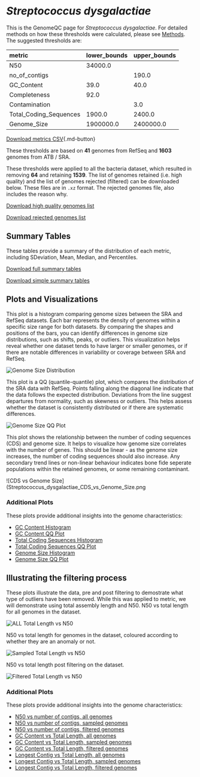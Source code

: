 # *Streptococcus dysgalactiae*

This is the GenomeQC page for *Streptococcus dysgalactiae*. For detailed methods on how these thresholds were calculated, please see [Methods](../../methods.md).
The suggested thresholds are: 

| metric                 | lower_bounds   | upper_bounds   |
|:-----------------------|:---------------|:---------------|
| N50                    | 34000.0        |                |
| no_of_contigs          |                | 190.0          |
| GC_Content             | 39.0           | 40.0           |
| Completeness           | 92.0           |                |
| Contamination          |                | 3.0            |
| Total_Coding_Sequences | 1900.0         | 2400.0         |
| Genome_Size            | 1900000.0      | 2400000.0      |

[Download metrics CSV](Streptococcus_dysgalactiae_metrics.csv){.md-button}


These thresholds are based on **41** genomes from RefSeq and **1603** genomes from ATB / SRA.

These thresholds were applied to all the bacteria dataset, which resulted in removing **64** and retaining **1539**.
The list of genomes retained (i.e. high quality) and the list of genomes rejected (filtered) can be downloaded below. These files are in `.xz` format. The rejected genomes file, also includes the reason why.

[Download high quality genomes list](Streptococcus_dysgalactiae_high_quality_genomes.csv.xz)


[Download rejected genomes list](Streptococcus_dysgalactiae_filtered_out_genomes.csv.xz)



## Summary Tables
These tables provide a summary of the distribution of each metric, including SDeviation, Mean, Median, and Percentiles.

[Download full summary tables](summary.csv)

[Download simple summary tables](selected_summary.csv)

## Plots and Visualizations

This plot is a histogram comparing genome sizes between the SRA and RefSeq datasets. Each bar represents the density of genomes within a specific size range for both datasets. By comparing the shapes and positions of the bars, you can identify differences in genome size distributions, such as shifts, peaks, or outliers. This visualization helps reveal whether one dataset tends to have larger or smaller genomes, or if there are notable differences in variability or coverage between SRA and RefSeq.

![Genome Size Distribution](Genome_Size_refseq_histogram_kde.png)

This plot is a QQ (quantile-quantile) plot, which compares the distribution of the SRA data with RefSeq. Points falling along the diagonal line indicate that the data follows the expected distribution. Deviations from the line suggest departures from normality, such as skewness or outliers. This helps assess whether the dataset is consistently distributed or if there are systematic differences.

![Genome Size QQ Plot](Genome_Size_refseq_qqplot.png)

This plot shows the relationship between the number of coding sequences (CDS) and genome size. It helps to visualize how genome size correlates with the number of genes. This should be linear - as the genome size increases, the number of coding sequences should also increase. Any secondary trend lines or non-linear behaviour indicates bone fide seperate populations within the retained genomes, or some remaining contaminant. 

![CDS vs Genome Size](Streptococcus_dysgalactiae_CDS_vs_Genome_Size.png

### Additional Plots

These plots provide additional insights into the genome characteristics:

- [GC Content Histogram](GC_Content_refseq_histogram_kde.png)
- [GC Content QQ Plot](GC_Content_refseq_qqplot.png)
- [Total Coding Sequences Histogram](Total_Coding_Sequences_refseq_histogram_kde.png)
- [Total Coding Sequences QQ Plot](Total_Coding_Sequences_refseq_qqplot.png)
- [Genome Size Histogram](Genome_Size_refseq_histogram_kde.png)
- [Genome Size QQ Plot](Genome_Size_refseq_qqplot.png)
## Illustrating the filtering process
These plots illustrate the data, pre and post filtering to demostrate what type of outliers have been removed. While this was applied to metric, we will demonstrate using total assembly length and N50.
N50 vs total length for all genomes in the dataset.

![ALL Total Length vs N50](Streptococcus_dysgalactiae_all_total_length_N50.png)

N50 vs total length for genomes in the dataset, coloured according to whether they are an anomaly or not.

![Sampled Total Length vs N50](Streptococcus_dysgalactiae_sample_total_length_N50.png)

N50 vs total length post filtering on the dataset.

![Filtered Total Length vs N50](Streptococcus_dysgalactiae_filt_total_length_N50.png)

### Additional Plots

These plots provide additional insights into the genome characteristics:

- [N50 vs number of contigs, all genomes](Streptococcus_dysgalactiae_all_N50_number.png)
- [N50 vs number of contigs, sampled genomes](Streptococcus_dysgalactiae_sample_N50_number.png)
- [N50 vs number of contigs, filtered genomes](Streptococcus_dysgalactiae_filt_N50_number.png)
- [GC Content vs Total Length, all genomes](Streptococcus_dysgalactiae_all_total_length_GC_Content.png)
- [GC Content vs Total Length, sampled genomes](Streptococcus_dysgalactiae_sample_total_length_GC_Content.png)
- [GC Content vs Total Length, filtered genomes](Streptococcus_dysgalactiae_filt_total_length_GC_Content.png)
- [Longest Contig vs Total Length, all genomes](Streptococcus_dysgalactiae_all_total_length_longest.png)
- [Longest Contig vs Total Length, sampled genomes](Streptococcus_dysgalactiae_sample_total_length_longest.png)
- [Longest Contig vs Total Length, filtered genomes](Streptococcus_dysgalactiae_filt_total_length_longest.png)
